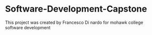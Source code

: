 # Software-Development-Capstone
This project was created by Francesco Di nardo for mohawk college software development
